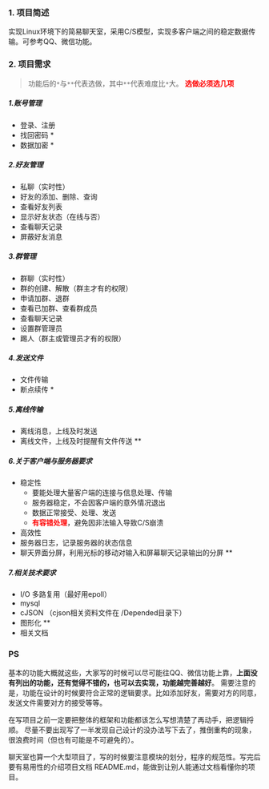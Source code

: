 ### 1. 项目简述
实现Linux环境下的简易聊天室，采用C/S模型，实现多客户端之间的稳定数据传输。可参考QQ、微信功能。

### 2. 项目需求
> 功能后的`*`与`**`代表选做，其中`**`代表难度比`*`大。
> **<font color=red>选做必须选几项</font>**

##### 1.账号管理
* 登录、注册
* 找回密码 *
* 数据加密 *

##### 2.好友管理
* 私聊（实时性）
* 好友的添加、删除、查询
* 查看好友列表
* 显示好友状态（在线与否）
* 查看聊天记录
* 屏蔽好友消息 

##### 3.群管理
* 群聊（实时性）
* 群的创建、解散（群主才有的权限）
* 申请加群、退群
* 查看已加群、查看群成员
* 查看聊天记录
* 设置群管理员
* 踢人（群主或管理员才有的权限） 

##### 4.发送文件
* 文件传输
* 断点续传 *

##### 5.离线传输
* 离线消息，上线及时发送
* 离线文件，上线及时提醒有文件传送 **

##### 6.关于客户端与服务器要求
* 稳定性
  * 要能处理大量客户端的连接与信息处理、传输
  * 服务器稳定，不会因客户端的意外情况退出
  * 数据正常接受、处理、发送
  * **<font color=red>有容错处理</font>**，避免因非法输入导致C/S崩溃
* 高效性 
* 服务器日志，记录服务器的状态信息
* 聊天界面分屏，利用光标的移动对输入和屏幕聊天记录输出的分屏 **

##### 7.相关技术要求
* I/O 多路复用（最好用epoll）
* mysql
* cJSON （cjson相关资料文件在 /Depended目录下）
* 图形化 **
* 相关文档

### PS
基本的功能大概就这些，大家写的时候可以尽可能往QQ、微信功能上靠，**上面没有列出的功能，还有觉得不错的，也可以去实现，功能越完善越好**。
需要注意的是，功能在设计的时候要符合正常的逻辑要求。比如添加好友，需要对方的同意，发送文件需要对方的接受等等。

在写项目之前一定要把整体的框架和功能都该怎么写想清楚了再动手，把逻辑捋顺。 尽量不要出现写了一半发现自己设计的没办法写下去了，推倒重构的现象，很浪费时间（但也有可能是不可避免的）。

聊天室也算一个大型项目了，写的时候要注意模块的划分，程序的规范性。写完后要有易用性的介绍项目文档 README.md，能做到让别人能通过文档看懂你的项目。

